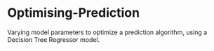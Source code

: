 # Optimising-Prediction
Varying model parameters to optimize a prediction algorithm, using a Decision Tree Regressor model.
